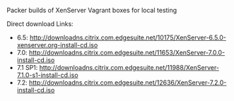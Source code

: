 Packer builds of XenServer Vagrant boxes for local testing

Direct download Links:

* 6.5: http://downloadns.citrix.com.edgesuite.net/10175/XenServer-6.5.0-xenserver.org-install-cd.iso
* 7.0: http://downloadns.citrix.com.edgesuite.net/11653/XenServer-7.0.0-install-cd.iso
* 7.1 SP1: http://downloadns.citrix.com.edgesuite.net/11988/XenServer-7.1.0-s1-install-cd.iso
* 7.2: http://downloadns.citrix.com.edgesuite.net/12636/XenServer-7.2.0-install-cd.iso
